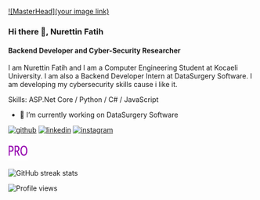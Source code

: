 [![MasterHead](your image link)](https://github.com/nfatihakkin)
### Hi there 👋, Nurettin Fatih
#### Backend Developer and Cyber-Security Researcher
I am Nurettin Fatih and I am a Computer Engineering Student at Kocaeli University. I am also a Backend Developer Intern at DataSurgery Software. I am developing my cybersecurity skills cause i like it.

Skills: ASP.Net Core / Python / C# / JavaScript

- 🔭 I’m currently working on DataSurgery Software 


[<img src='https://cdn.jsdelivr.net/npm/simple-icons@3.0.1/icons/github.svg' alt='github' height='40'>](https://github.com/nfatihakkin) 
[<img src='https://cdn.jsdelivr.net/npm/simple-icons@3.0.1/icons/linkedin.svg' alt='linkedin' height='40'>](https://www.linkedin.com/in/nfatihakkin/) 
[<img src='https://cdn.jsdelivr.net/npm/simple-icons@3.0.1/icons/instagram.svg' alt='instagram' height='40'>](https://www.instagram.com/nfatihakkin/)  

<a href='https://github.com/pricing'><img src='https://raw.githubusercontent.com/acervenky/animated-github-badges/master/assets/pro.gif' width='40' height='40'></a> 

![GitHub streak stats](https://github-readme-streak-stats.herokuapp.com/?user=nfatihakkin)  

![Profile views](https://gpvc.arturio.dev/nfatihakkin)  
<!--
**nfatihakkin/nfatihakkin** is a ✨ _special_ ✨ repository because its `README.md` (this file) appears on your GitHub profile.

Here are some ideas to get you started:

- 🔭 I’m currently working on ...
- 🌱 I’m currently learning ...
- 👯 I’m looking to collaborate on ...
- 🤔 I’m looking for help with ...
- 💬 Ask me about ...
- 📫 How to reach me: ...
- 😄 Pronouns: ...
- ⚡ Fun fact: ...
-->
